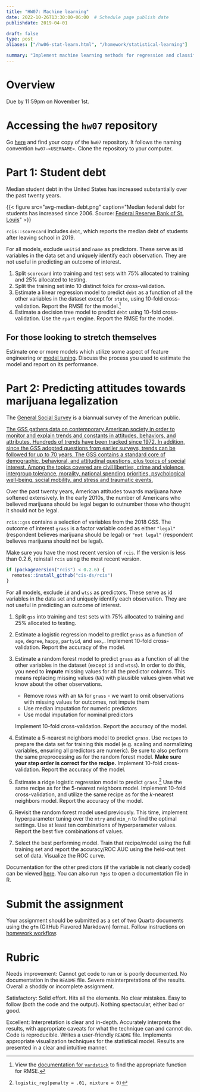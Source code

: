 ```yaml
---
title: "HW07: Machine learning"
date: 2022-10-26T13:30:00-06:00  # Schedule page publish date
publishdate: 2019-04-01

draft: false
type: post
aliases: ["/hw06-stat-learn.html", "/homework/statistical-learning"]

summary: "Implement machine learning methods for regression and classification."
---
```




# Overview

Due by 11:59pm on November 1st.

# Accessing the `hw07` repository

Go [here](https://github.coecis.cornell.edu/cis-fa22) and find your copy of the `hw07` repository. It follows the naming convention `hw07-<USERNAME>`. Clone the repository to your computer.

# Part 1: Student debt

Median student debt in the United States has increased substantially over the past twenty years.

{{< figure src="avg-median-debt.png" caption="Median federal debt for students has increased since 2006. Source: <a href='https://www.stlouisfed.org/on-the-economy/2020/january/rising-student-debt-great-recession'>Federal Reserve Bank of St. Louis</a>" >}}

`rcis::scorecard` includes `debt`, which reports the median debt of students after leaving school in 2019.

 

For all models, exclude `unitid` and `name` as predictors. These serve as id variables in the data set and uniquely identify each observation. They are not useful in predicting an outcome of interest.

 

1. Split `scorecard` into training and test sets with 75% allocated to training and 25% allocated to testing.
1. Split the training set into 10 distinct folds for cross-validation.
1. Estimate a linear regression model to predict `debt` as a function of all the other variables in the dataset except for `state`, using 10-fold cross-validation. Report the RMSE for the model.[^rmse]
1. Estimate a decision tree model to predict `debt` using 10-fold cross-validation. Use the `rpart` engine. Report the RMSE for the model.

## For those looking to stretch themselves

Estimate one or more models which utilize some aspect of feature engineering or [model tuning](/notes/tune-models/). Discuss the process you used to estimate the model and report on its performance.

# Part 2: Predicting attitudes towards marijuana legalization

The [General Social Survey](http://gss.norc.org/) is a biannual survey of the American public.

 

[The GSS gathers data on contemporary American society in order to monitor and explain trends and constants in attitudes, behaviors, and attributes. Hundreds of trends have been tracked since 1972. In addition, since the GSS adopted questions from earlier surveys, trends can be followed for up to 70 years. The GSS contains a standard core of demographic, behavioral, and attitudinal questions, plus topics of special interest. Among the topics covered are civil liberties, crime and violence, intergroup tolerance, morality, national spending priorities, psychological well-being, social mobility, and stress and traumatic events.](http://gss.norc.org/About-The-GSS)

 

Over the past twenty years, American attitudes towards marijuana have softened extensively. In the early 2010s, the number of Americans who believed marijuana should be legal began to outnumber those who thought it should not be legal.







`rcis::gss` contains a selection of variables from the 2018 GSS. The outcome of interest `grass` is a factor variable coded as either `"legal"` (respondent believes marijuana should be legal) or `"not legal"` (respondent believes marijuana should not be legal).

 

Make sure you have the most recent version of `rcis`. If the version is less than 0.2.6, reinstall `rcis` using the most recent version.

```r
if (packageVersion("rcis") < 0.2.6) {
  remotes::install_github("cis-ds/rcis")
}
```



For all models, exclude `id` and `wtss` as predictors. These serve as id variables in the data set and uniquely identify each observation. They are not useful in predicting an outcome of interest.



1. Split `gss` into training and test sets with 75% allocated to training and 25% allocated to testing.
2. Estimate a logistic regression model to predict `grass` as a function of `age`, `degree`, `happy`, `partyid`, and `sex,`. Implement 10-fold cross-validation. Report the accuracy of the model.
3. Estimate a random forest model to predict `grass` as a function of all the other variables in the dataset (except `id` and `wtss`). In order to do this, you need to **impute** missing values for all the predictor columns. This means replacing missing values (`NA`) with plausible values given what we know about the other observations.
    - Remove rows with an `NA` for `grass` - we want to omit observations with missing values for outcomes, not impute them
    - Use median imputation for numeric predictors
    - Use modal imputation for nominal predictors
    
    Implement 10-fold cross-validation. Report the accuracy of the model.
4. Estimate a $5$-nearest neighbors model to predict `grass`. Use `recipes` to prepare the data set for training this model (e.g. scaling and normalizing variables, ensuring all predictors are numeric). Be sure to also perform the same preprocessing as for the random forest model. **Make sure your step order is correct for the recipe.** Implement 10-fold cross-validation. Report the accuracy of the model.
5. Estimate a ridge logistic regression model to predict `grass`.[^ridge] Use the same recipe as for the $5$-nearest neighbors model. Implement 10-fold cross-validation, and utilize the same recipe as for the $k$-nearest neighbors model. Report the accuracy of the model.
6. Revisit the random forest model used previously. This time, implement hyperparameter tuning over the `mtry` and `min_n` to find the optimal settings. Use at least ten combinations of hyperparameter values. Report the best five combinations of values.
7. Select the best performing model. Train that recipe/model using the full training set and report the accuracy/ROC AUC using the held-out test set of data. Visualize the ROC curve.

 

Documentation for the other predictors (if the variable is not clearly coded) can be viewed [here](https://gssdataexplorer.norc.org/variables/vfilter). You can also run `?gss` to open a documentation file in R.

 

# Submit the assignment

Your assignment should be submitted as a set of two Quarto documents using the `gfm` (GitHub Flavored Markdown) format. Follow instructions on [homework workflow](/faq/homework-guidelines/#homework-workflow).

# Rubric

Needs improvement: Cannot get code to run or is poorly documented. No documentation in the `README` file. Severe misinterpretations of the results. Overall a shoddy or incomplete assignment.

Satisfactory: Solid effort. Hits all the elements. No clear mistakes. Easy to follow (both the code and the output). Nothing spectacular, either bad or good.

Excellent: Interpretation is clear and in-depth. Accurately interprets the results, with appropriate caveats for what the technique can and cannot do. Code is reproducible. Writes a user-friendly `README` file. Implements appropriate visualization techniques for the statistical model. Results are presented in a clear and intuitive manner.

[^rmse]: View the [documentation for `yardstick`](https://yardstick.tidymodels.org/reference/index.html#section-regression-metrics) to find the appropriate function for RMSE.
[^ridge]: `logistic_reg(penalty = .01, mixture = 0)`
